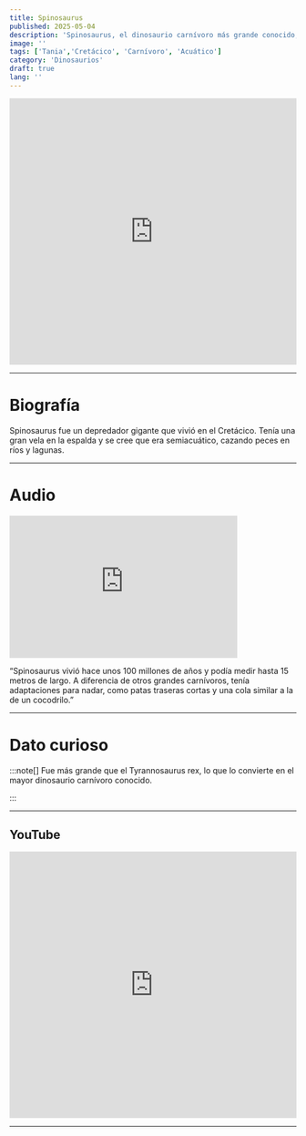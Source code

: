 ```yaml
---
title: Spinosaurus
published: 2025-05-04
description: 'Spinosaurus, el dinosaurio carnívoro más grande conocido, estaba adaptado para nadar.'
image: ''
tags: ['Tania','Cretácico', 'Carnívoro', 'Acuático']
category: 'Dinosaurios'
draft: true 
lang: ''
---
```

<iframe width="100%" height="468" src="https://drive.google.com/file/d/1IlkcaOrlg02JAjUV4Zc0DpiWXun-5gHf/preview" frameborder="0" allowfullscreen></iframe>

---

# Biografía
Spinosaurus fue un depredador gigante que vivió en el Cretácico. Tenía una gran vela en la espalda y se cree que era semiacuático, cazando peces en ríos y lagunas.

---
# Audio

<iframe width="400" height="250" src="https://drive.google.com/file/d/19dBI3USjjcXMEtnBStL6A8fF3q5ASfZf/preview" frameborder="0" allowfullscreen></iframe>

“Spinosaurus vivió hace unos 100 millones de años y podía medir hasta 15 metros de largo. A diferencia de otros grandes carnívoros, tenía adaptaciones para nadar, como patas traseras cortas y una cola similar a la de un cocodrilo.”

---

# Dato curioso
:::note[]
Fue más grande que el Tyrannosaurus rex, lo que lo convierte en el mayor dinosaurio carnívoro conocido.

:::

---
## YouTube

<iframe width="100%" height="468" src="https://www.youtube.com/embed/VTzfaY2kx0U?si=7GA25G0X5YXt8eKU" title="YouTube video player" frameborder="0" allow="accelerometer; autoplay; clipboard-write; encrypted-media; gyroscope; picture-in-picture; web-share" allowfullscreen></iframe>

---